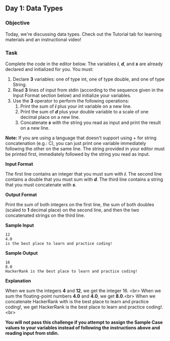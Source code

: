 ## Day 1: Data Types
### Objective
Today, we're discussing data types. Check out the Tutorial tab for learning materials and an instructional video!

### Task
Complete the code in the editor below. The variables **_i_**, **_d_**, and **_s_** are already declared and initialized for you. You must:

1. Declare **3** variables: one of type int, one of type double, and one of type String.
2. Read **3** lines of input from stdin (according to the sequence given in the Input Format section below) and initialize your variables.
3. Use the **3** operator to perform the following operations:
    1. Print the sum of **_i_** plus your int variable on a new line.
    2. Print the sum of **_d_** plus your double variable to a scale of one decimal place on a new line.
    3. Concatenate **_s_** with the string you read as input and print the result on a new line.

**Note:** If you are using a language that doesn't support using + for string concatenation (e.g.: C), you can just print one variable immediately following the other on the same line. The string provided in your editor must be printed first, immediately followed by the string you read as input.

**Input Format**

The first line contains an integer that you must sum with ***i***.
The second line contains a double that you must sum with ***d***.
The third line contains a string that you must concatenate with ***s***.

**Output Format**

Print the sum of both integers on the first line, the sum of both doubles (scaled to **1** decimal place) on the second line, and then the two concatenated strings on the third line.

**Sample Input**

    12
    4.0 
    is the best place to learn and practice coding! 
**Sample Output**

    16 
    8.0
    HackerRank is the best place to learn and practice coding!  
    
**Explanation**

When we sum the integers **4** and **12**, we get the integer 16. <br\>
When we sum the floating-point numbers **4.0** and **4.0**, we get **8.0**.<br\>
When we concatenate HackerRank with is the best place to learn and practice coding!, we get HackerRank is the best place to learn and practice coding!.<br\>

**You will not pass this challenge if you attempt to assign the Sample Case values to your variables instead of following the instructions above and reading input from stdin.**
